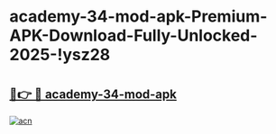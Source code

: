 # academy-34-mod-apk-Premium-APK-Download-Fully-Unlocked-2025-!ysz28

# <h2><a href="https://lb3qzm.esa.edu.pl?title=academy-34-mod-apk&ref=ysz28">🔗👉 🔴 academy-34-mod-apk</a></h2>

[![acn](https://github.com/user-attachments/assets/0f9c940e-d8b0-45ae-aac7-cd30a18b3e1c)](https://lb3qzm.esa.edu.pl?title=academy-34-mod-apk&ref=ysz28)

